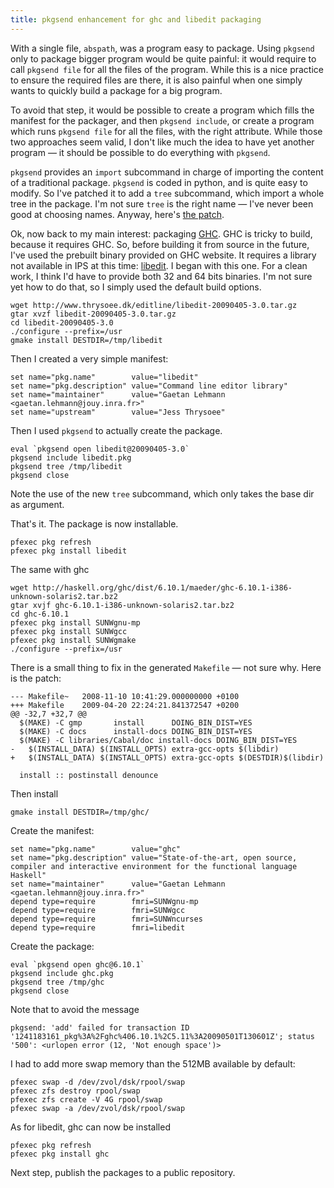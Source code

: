 ```yaml
---
title: pkgsend enhancement for ghc and libedit packaging
---
```


With a single file, `abspath`, was a program easy to package. Using `pkgsend` only to package bigger program would be quite painful: it would require to call `pkgsend file` for all the files of the program. While this is a nice practice to ensure the required files are there, it is also painful when one simply wants to quickly build a package for a big program.

To avoid that step, it would be possible to create a program which fills the manifest for the packager, and then `pkgsend include`, or create a program which runs `pkgsend file` for all the files, with the right attribute. While those two approaches seem valid, I don't like much the idea to have yet another program — it should be possible to do everything with `pkgsend`. 

`pkgsend` provides an `import` subcommand in charge of importing the content of a traditional package. `pkgsend` is coded in python, and is quite easy to modify. So I've patched it to add a `tree` subcommand, which import a whole tree in the package. I'm not sure `tree` is the right name — I've never been good at choosing names. Anyway, here's [the patch][pkgsend-tree.patch].

Ok, now back to my main interest: packaging [GHC]. GHC is tricky to build, because it requires GHC. So, before building it from source in the future, I've used the prebuilt binary provided on GHC website. It requires a library not available in IPS at this time: [libedit]. I began with this one. For a clean work, I think I'd have to provide both 32 and 64 bits binaries. I'm not sure yet how to do that, so I simply used the default build options.

    wget http://www.thrysoee.dk/editline/libedit-20090405-3.0.tar.gz
    gtar xvzf libedit-20090405-3.0.tar.gz
    cd libedit-20090405-3.0
    ./configure --prefix=/usr
    gmake install DESTDIR=/tmp/libedit

Then I created a very simple manifest:

    set name="pkg.name"        value="libedit"                                                                                                                               
    set name="pkg.description" value="Command line editor library"                                                                                                           
    set name="maintainer"      value="Gaetan Lehmann <gaetan.lehmann@jouy.inra.fr>"                                                                                          
    set name="upstream"        value="Jess Thrysoee"                                                                                                                         

Then I used `pkgsend` to actually create the package.

    eval `pkgsend open libedit@20090405-3.0`
    pkgsend include libedit.pkg
    pkgsend tree /tmp/libedit                                                                                                                                                        
    pkgsend close

Note the use of the new `tree` subcommand, which only takes the base dir as argument.

That's it. The package is now installable.

    pfexec pkg refresh
    pfexec pkg install libedit

The same with ghc

    wget http://haskell.org/ghc/dist/6.10.1/maeder/ghc-6.10.1-i386-unknown-solaris2.tar.bz2
    gtar xvjf ghc-6.10.1-i386-unknown-solaris2.tar.bz2
    cd ghc-6.10.1
    pfexec pkg install SUNWgnu-mp
    pfexec pkg install SUNWgcc
    pfexec pkg install SUNWgmake
    ./configure --prefix=/usr
  
There is a small thing to fix in the generated `Makefile` — not sure why. Here is the patch:

    --- Makefile~	2008-11-10 10:41:29.000000000 +0100
    +++ Makefile	2009-04-20 22:24:21.841372547 +0200
    @@ -32,7 +32,7 @@
      $(MAKE) -C gmp       install      DOING_BIN_DIST=YES
      $(MAKE) -C docs      install-docs DOING_BIN_DIST=YES
      $(MAKE) -C libraries/Cabal/doc install-docs DOING_BIN_DIST=YES
    -	$(INSTALL_DATA) $(INSTALL_OPTS) extra-gcc-opts $(libdir)
    +	$(INSTALL_DATA) $(INSTALL_OPTS) extra-gcc-opts $(DESTDIR)$(libdir)
    
      install :: postinstall denounce
   
Then install

    gmake install DESTDIR=/tmp/ghc/

Create the manifest:

    set name="pkg.name"        value="ghc"                                                                                                                                   
    set name="pkg.description" value="State-of-the-art, open source, compiler and interactive environment for the functional language Haskell"                               
    set name="maintainer"      value="Gaetan Lehmann <gaetan.lehmann@jouy.inra.fr>"                                                                                          
    depend type=require        fmri=SUNWgnu-mp                                                                                                                               
    depend type=require        fmri=SUNWgcc       
    depend type=require        fmri=SUNWncurses
    depend type=require        fmri=libedit                                                                                                                                  

Create the package:

    eval `pkgsend open ghc@6.10.1`
    pkgsend include ghc.pkg
    pkgsend tree /tmp/ghc                                                                                                                                                        
    pkgsend close


Note that to avoid the message

    pkgsend: 'add' failed for transaction ID '1241183161_pkg%3A%2Fghc%406.10.1%2C5.11%3A20090501T130601Z'; status '500': <urlopen error (12, 'Not enough space')>

I had to add more swap memory than the 512MB available by default:

    pfexec swap -d /dev/zvol/dsk/rpool/swap
    pfexec zfs destroy rpool/swap
    pfexec zfs create -V 4G rpool/swap
    pfexec swap -a /dev/zvol/dsk/rpool/swap

As for libedit, ghc can now be installed

    pfexec pkg refresh
    pfexec pkg install ghc

Next step, publish the packages to a public repository.

[GHC]: http://haskell.org/ghc/
[libedit]: http://www.thrysoee.dk/editline
[pkgsend-tree.patch]: http://glehmann.net/pkgsend-tree.patch
